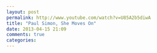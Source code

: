 ```yaml
---
layout: post
permalink: http://www.youtube.com/watch?v=U85A2b5diwA
title: "Paul Simon, She Moves On"
date: 2013-04-15 21:09
comments: true
categories: 
---
```

